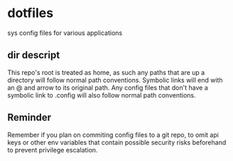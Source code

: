 # dotfiles
sys config files for various applications 
## dir descript
This repo's root is treated as home, as such any paths that are up a directory will follow normal path conventions. Symbolic links will end with an @ and arrow to its original path. Any config files that don't have a symbolic link to .config will also follow normal path conventions. 
## Reminder
Remember if you plan on commiting config files to a git repo, to omit api keys or other env variables that contain possible security risks beforehand to prevent privilege escalation.
